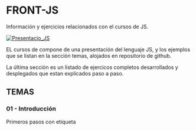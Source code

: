 # FRONT-JS

Información y ejercicios relacionados con el cursos de  JS.

[![Presentacio_JS](https://img.shields.io/badge/MANUAL_Javascript-yellow?style=for-the-badge&logo=google-slides&logoColor=yellow&labelColor=black)](https://docs.google.com/presentation/d/1rTIUbxueAOxUOdXNKrYtGgCswSCpzSENOLpReap8E5A/edit?usp=sharing)

EL cursos de compone de una presentación del lenguaje JS, y los ejemplos que se listan en la sección temas, alojados en repositorio de github. 

La última sección es un listado de ejercicos completos desarrollados y desplegados que estan explicados paso a paso.

## TEMAS

### 01 - Introducción 
Primeros pasos con etiqueta <SCRIPT>  , metodos básicos de window (alert, confirm), varibles, expresiones, etc...

[![GITHUB](https://img.shields.io/badge/01_INTRODUCCION-black?style=for-the-badge&logo=GITHUB&logoColor=white&labelColor=black)](https://github.com/albertomozo/JS-01-introduccion)

### 02 - Estructuras de Control
Uso de condiconales (IF ELSE   SWITCH) e iteraciones (WHILE     FOR)

[![GITHUB](https://img.shields.io/badge/02_ESTRUCTURAS_CONTROL-black?style=for-the-badge&logo=GITHUB&logoColor=white&labelColor=black)](https://github.com/albertomozo/JS-02-estructuras-control)

# EJERCICIOS DOCUMENTADOS

## Alumnos

Vemos paso a paso como desarrolar una pagina web que lee los datos de un JSON, para mostrar la información de cursos.

[![Presentacio_alumnos](https://img.shields.io/badge/ejer_json-yellow?style=for-the-badge&logo=google-slides&logoColor=yellow&labelColor=black)](https://docs.google.com/presentation/d/1ov_qBhBvdle4v3f6GzU2Kr5V_fBrVNWauP4iPO5Px04/edit?usp=sharing)

[![GITHUB](https://img.shields.io/badge/github_alumnos-black?style=for-the-badge&logo=GITHUB&logoColor=white&labelColor=black)](https://github.com/albertomozo/JS-11)

[![NETLIFY](https://img.shields.io/badge/ikasleak_alumnos-blue?style=for-the-badge&logo=NETLIFY&logoColor=blue&labelColor=black)](https://ikasleak.netlify.app)




## Materias - traversing the DOM

Página usando JSON, para mostrar el despliegue de una aplicación a través de git, github y netlify, usando Bootstarp, tecnicas de traversing the dom

🚀 Proyecto en desarrollo que pretende mostrar todos los cursos creado, categorizarlos y en un futuro crear un generador de itinerarios formativos

[![Presentacion_materias](https://img.shields.io/badge/ejer_materias-yellow?style=for-the-badge&logo=google-slides&logoColor=yellow&labelColor=black)](https://docs.google.com/presentation/d/1tXUKUEa3w_v5qbha1FpAXqb702XYLhdiYFYOWrJVNkA/edit?usp=sharing)

[![GITHUB](https://img.shields.io/badge/github_materias-black?style=for-the-badge&logo=GITHUB&logoColor=white&labelColor=black)](https://github.com/albertomozo/JS-10)

[![NETLIFY](https://img.shields.io/badge/materias-blue?style=for-the-badge&logo=NETLIFY&logoColor=blue&labelColor=black)](https://web-materias.netlify.app)


# APORTACIONES

EN este apartado se incluye un repositorio en el que los alumnos puedan subir sus aportaciones y trabajos.

[![GITHUB](https://img.shields.io/badge/JS-APORTACIONES-black?style=for-the-badge&logo=GITHUB&logoColor=white&labelColor=black)](https://github.com/albertomozo/JS-99-APORTACIONES)



# FORMACIONES COMPLEMENTARIAS

## HTM-CSS

## VUE 

## PHP

# CONCLUSION

Mientras este proyecto este en construcción 🚧, el contenido seguira ampliandose.

© 2024 Alberto Mozo



